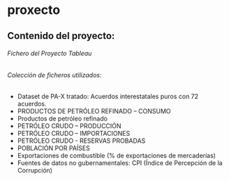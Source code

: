 # proxecto
## Contenido del proyecto:
###### Fichero del Proyecto Tableau
###### Colección de ficheros utilizados:
- Dataset de PA-X tratado: Acuerdos interestatales puros con 72 acuerdos.
- PRODUCTOS DE PETRÓLEO REFINADO – CONSUMO
- Productos de petróleo refinado
- PETRÓLEO CRUDO – PRODUCCIÓN
- PETRÓLEO CRUDO – IMPORTACIONES
- PETRÓLEO CRUDO - RESERVAS PROBADAS
- POBLACIÓN POR PAÍSES
- Exportaciones de combustible (% de exportaciones de mercaderías)
- Fuentes de datos no gubernamentales: CPI (Índice de Percepción de la Corrupción)


